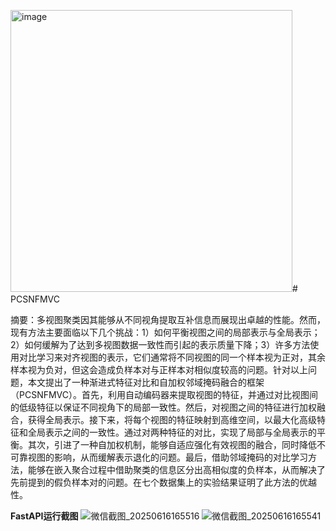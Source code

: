 <img width="451" alt="image" src="https://github.com/user-attachments/assets/06dc67d2-4028-4278-8aa4-7f5e2a2cec44" /># PCSNFMVC

摘要：多视图聚类因其能够从不同视角提取互补信息而展现出卓越的性能。然而，现有方法主要面临以下几个挑战：1）如何平衡视图之间的局部表示与全局表示；2）如何缓解为了达到多视图数据一致性而引起的表示质量下降；3）许多方法使用对比学习来对齐视图的表示，它们通常将不同视图的同一个样本视为正对，其余样本视为负对，但这会造成负样本对与正样本对相似度较高的问题。针对以上问题，本文提出了一种渐进式特征对比和自加权邻域掩码融合的框架（PCSNFMVC）。首先，利用自动编码器来提取视图的特征，并通过对比视图间的低级特征以保证不同视角下的局部一致性。然后，对视图之间的特征进行加权融合，获得全局表示。接下来，将每个视图的特征映射到高维空间，以最大化高级特征和全局表示之间的一致性。通过对两种特征的对比，实现了局部与全局表示的平衡。其次，引进了一种自加权机制，能够自适应强化有效视图的融合，同时降低不可靠视图的影响，从而缓解表示退化的问题。最后，借助邻域掩码的对比学习方法，能够在嵌入聚合过程中借助聚类的信息区分出高相似度的负样本，从而解决了先前提到的假负样本对的问题。在七个数据集上的实验结果证明了此方法的优越性。

**FastAPI运行截图**
![微信截图_20250616165516](https://github.com/user-attachments/assets/640ce21a-bfad-4552-b491-61a9965af59a)
![微信截图_20250616165541](https://github.com/user-attachments/assets/ef109cfd-6983-4dfc-953d-1598fece5fee)
